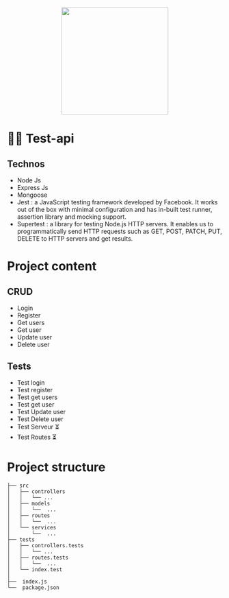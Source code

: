 
<h1 align="center">
    <img height="250" src="https://five.epicollect.net/api/internal/media/ec5-api-test?type=photo&name=logo.jpg&format=project_thumb">
</h1>

# 🕵️‍♀️ Test-api


## Technos
- Node Js 
- Express Js
- Mongoose 
- Jest : a JavaScript testing framework developed by Facebook. It works out of the box with minimal configuration and has in-built test runner, assertion library and mocking support.
- Supertest : a library for testing Node.js HTTP servers. It enables us to programmatically send HTTP requests such as GET, POST, PATCH, PUT, DELETE to HTTP servers and get results.


# Project content

## CRUD 
- Login
- Register
- Get users
- Get user
- Update user 
- Delete user

## Tests
- Test login
- Test register
- Test get users
- Test get user
- Test Update user
- Test Delete user
- Test Serveur ⏳
- Test Routes ⏳



# Project structure

```shell
├── src
│   ├── controllers
│   │   └── ...
│   ├── models
│   │   └──  ...
│   ├── routes
│   │   └──  ...  
│   └── services
│       └──  ...
├── tests
│   ├── controllers.tests
│   │   └── ...
│   ├── routes.tests
│   │   └──  ...  
│   └── index.test
│
├──  index.js
└──  package.json
```
